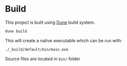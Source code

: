 # Build

This project is built using [Dune](https://github.com/ocaml/dune) build system. 

``` sh
dune build
```

This will create a native executable which can be run with:

``` sh
./_build/default/bin/main.exe
```

Source files are located in `bin/` folder
